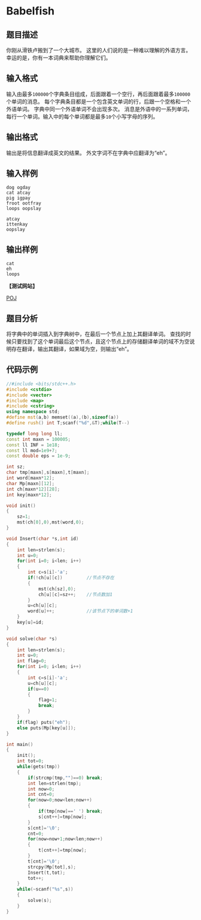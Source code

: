 # Babelfish


## 题目描述

你刚从滑铁卢搬到了一个大城市。 这里的人们说的是一种难以理解的外语方言。 幸运的是，你有一本词典来帮助你理解它们。

## 输入格式

输入由最多`100000`个字典条目组成，后面跟着一个空行，再后面跟着最多`100000`个单词的消息。 
每个字典条目都是一个包含英文单词的行，后跟一个空格和一个外语单词。 字典中同一个外语单词不会出现多次。
消息是外语中的一系列单词，每行一个单词。输入中的每个单词都是最多`10`个小写字母的序列。

## 输出格式

输出是将信息翻译成英文的结果。 外文字词不在字典中应翻译为“eh”。

## 输入样例

    dog ogday
    cat atcay
    pig igpay
    froot ootfray
    loops oopslay

    atcay
    ittenkay
    oopslay

## 输出样例

    cat
    eh
    loops    

**【测试网站】**

[POJ](http://poj.org/problem?id=2503) 

## 题目分析
   
  将字典中的单词插入到字典树中，在最后一个节点上加上其翻译单词。
  查找的时候只要找到了这个单词最后这个节点，且这个节点上的存储翻译单词的域不为空说明存在翻译，输出其翻译，如果域为空，则输出“eh”。

  
## 代码示例

```c++
//#include <bits/stdc++.h>
#include <cstdio>
#include <vector>
#include <map>
#include <cstring>
using namespace std;
#define mst(a,b) memset((a),(b),sizeof(a))
#define rush() int T;scanf("%d",&T);while(T--)

typedef long long ll;
const int maxn = 100005;
const ll INF = 1e18;
const ll mod=1e9+7;
const double eps = 1e-9;

int sz;
char tmp[maxn],s[maxn],t[maxn];
int word[maxn*12];
char Mp[maxn][12];
int ch[maxn*12][28];
int key[maxn*12];

void init()
{
    sz=1;
    mst(ch[0],0),mst(word,0);
}

void Insert(char *s,int id)
{
    int len=strlen(s);
    int u=0;
    for(int i=0; i<len; i++)
    {
        int c=s[i]-'a';
        if(!ch[u][c])         //节点不存在
        {
            mst(ch[sz],0);
            ch[u][c]=sz++;    //节点数加1
        }
        u=ch[u][c];
        word[u]++;            //该节点下的单词数+1
    }
    key[u]=id;
}

void solve(char *s)
{
    int len=strlen(s);
    int u=0;
    int flag=0;
    for(int i=0; i<len; i++)
    {
        int c=s[i]-'a';
        u=ch[u][c];
        if(u==0)
        {
            flag=1;
            break;
        }
    }
    if(flag) puts("eh");
    else puts(Mp[key[u]]);
}

int main()
{
    init();
    int tot=0;
    while(gets(tmp))
    {
        if(strcmp(tmp,"")==0) break;
        int len=strlen(tmp);
        int now=0;
        int cnt=0;
        for(now=0;now<len;now++)
        {
            if(tmp[now]==' ') break;
            s[cnt++]=tmp[now];
        }
        s[cnt]='\0';
        cnt=0;
        for(now=now+1;now<len;now++)
        {
            t[cnt++]=tmp[now];
        }
        t[cnt]='\0';
        strcpy(Mp[tot],s);
        Insert(t,tot);
        tot++;
    }
    while(~scanf("%s",s))
    {
        solve(s);
    }
}



```
   
   
   
